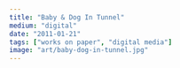 ```yaml
---
title: "Baby & Dog In Tunnel"
medium: "digital"
date: "2011-01-21"
tags: ["works on paper", "digital media"]
image: "art/baby-dog-in-tunnel.jpg"
---
```

